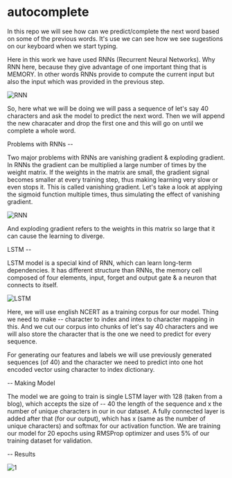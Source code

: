 # autocomplete

In this repo we will see how can we predict/complete the next word based on some of the previous words. It's use we can see how we see sugestions on our keyboard when we start typing. 


Here in this work we have used  RNNs (Recurrent Neural Networks). Why RNN here, because they give advantage of one important thing that is MEMORY. In other words RNNs provide to compute the current input but also the input which was provided in the previous step. 

![RNN](https://miro.medium.com/max/1400/1*K6s4Li0fTl1pSX4-WPBMMA.jpeg)

So, here what we will be doing we will pass a sequence of let's say 40 characters and ask the model to predict the next word. Then we will append the new characater and drop the first one and this will go on until we complete a whole word. 

Problems with RNNs -- 

Two major problems with RNNs are vanishing gradient & exploding gradient. In RNNs the gradient can be multiplied a large number of times by the weight matrix. If the weights in the matrix are small, the gradient signal becomes smaller at every training step, thus making learning very slow or even stops it. This is called vanishing gradient. Let's take a look at applying the sigmoid function multiple times, thus simulating the effect of vanishing gradient.

![RNN](https://miro.medium.com/max/1104/1*XbVjM9cPb-BkLrWGNujEQg.png)

And exploding gradient refers to the weights in this matrix so large that it can cause the learning to diverge.

LSTM --

LSTM model is a special kind of RNN, which can learn long-term dependencies. It has different structure than RNNs, the memory cell composed of four elements, input, forget and output gate & a neuron that connects to itself.

![LSTM](https://miro.medium.com/max/1212/1*ZskkUQCNT0i_00shHYSj1A.png)

Here, we will use english NCERT as a training corpus for our model. Thing we need to make -- character to index and intex to character mapping in this. And we cut our corpus into chunks of let's say 40 characters and we will also store the character that is the one we need to predict for every sequence. 

For generating our features and labels we will use previously generated sequences (of 40) and the character we need to predict into one hot encoded vector using character to index dictionary.

-- Making Model

The model we are going to train is single LSTM layer with 128 (taken from a blog), which accepts the size of -- 40 the length of the sequence and x the number of unique characters in our in our dataset. A fully connected layer is added after that (for our output), which has x (same as the number of unique characters) and softmax for our activation function. We are training our model for 20 epochs using RMSProp optimizer and uses 5% of our training dataset for validation.

-- Results

![1](https://github.com/vyaslkv/text-Autocomplete-LSTM-Keras-TF/blob/master/ac1.png)

